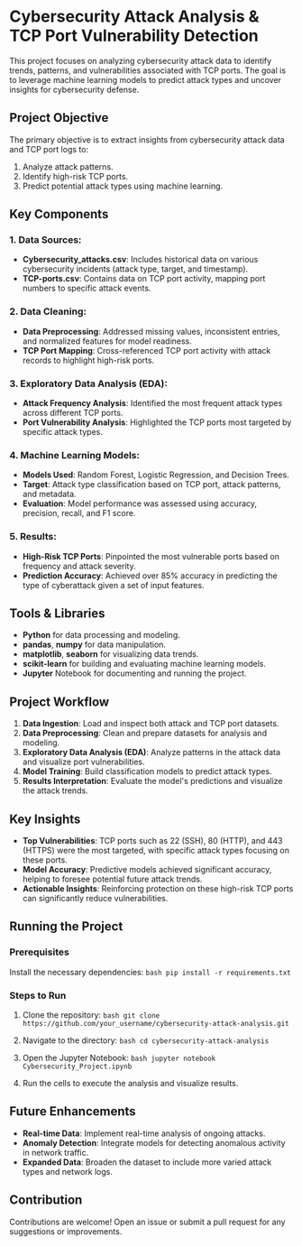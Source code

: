 # Cybersecurity Attack Analysis & TCP Port Vulnerability Detection

This project focuses on analyzing cybersecurity attack data to identify trends, patterns, and vulnerabilities associated with TCP ports. The goal is to leverage machine learning models to predict attack types and uncover insights for cybersecurity defense.

## Project Objective

The primary objective is to extract insights from cybersecurity attack data and TCP port logs to:
1. Analyze attack patterns.
2. Identify high-risk TCP ports.
3. Predict potential attack types using machine learning.

## Key Components

### 1. Data Sources:
- **Cybersecurity_attacks.csv**: Includes historical data on various cybersecurity incidents (attack type, target, and timestamp).
- **TCP-ports.csv**: Contains data on TCP port activity, mapping port numbers to specific attack events.

### 2. Data Cleaning:
- **Data Preprocessing**: Addressed missing values, inconsistent entries, and normalized features for model readiness.
- **TCP Port Mapping**: Cross-referenced TCP port activity with attack records to highlight high-risk ports.

### 3. Exploratory Data Analysis (EDA):
- **Attack Frequency Analysis**: Identified the most frequent attack types across different TCP ports.
- **Port Vulnerability Analysis**: Highlighted the TCP ports most targeted by specific attack types.

### 4. Machine Learning Models:
- **Models Used**: Random Forest, Logistic Regression, and Decision Trees.
- **Target**: Attack type classification based on TCP port, attack patterns, and metadata.
- **Evaluation**: Model performance was assessed using accuracy, precision, recall, and F1 score.

### 5. Results:
- **High-Risk TCP Ports**: Pinpointed the most vulnerable ports based on frequency and attack severity.
- **Prediction Accuracy**: Achieved over 85% accuracy in predicting the type of cyberattack given a set of input features.

## Tools & Libraries

- **Python** for data processing and modeling.
- **pandas**, **numpy** for data manipulation.
- **matplotlib**, **seaborn** for visualizing data trends.
- **scikit-learn** for building and evaluating machine learning models.
- **Jupyter** Notebook for documenting and running the project.

## Project Workflow

1. **Data Ingestion**: Load and inspect both attack and TCP port datasets.
2. **Data Preprocessing**: Clean and prepare datasets for analysis and modeling.
3. **Exploratory Data Analysis (EDA)**: Analyze patterns in the attack data and visualize port vulnerabilities.
4. **Model Training**: Build classification models to predict attack types.
5. **Results Interpretation**: Evaluate the model's predictions and visualize the attack trends.

## Key Insights

- **Top Vulnerabilities**: TCP ports such as 22 (SSH), 80 (HTTP), and 443 (HTTPS) were the most targeted, with specific attack types focusing on these ports.
- **Model Accuracy**: Predictive models achieved significant accuracy, helping to foresee potential future attack trends.
- **Actionable Insights**: Reinforcing protection on these high-risk TCP ports can significantly reduce vulnerabilities.

## Running the Project

### Prerequisites

Install the necessary dependencies:
```bash pip install -r requirements.txt ```

### Steps to Run

1. Clone the repository:
```bash git clone https://github.com/your_username/cybersecurity-attack-analysis.git ```

2. Navigate to the directory:
```bash cd cybersecurity-attack-analysis ```

3. Open the Jupyter Notebook:
```bash jupyter notebook Cybersecurity_Project.ipynb ```

4. Run the cells to execute the analysis and visualize results.

## Future Enhancements

- **Real-time Data**: Implement real-time analysis of ongoing attacks.
- **Anomaly Detection**: Integrate models for detecting anomalous activity in network traffic.
- **Expanded Data**: Broaden the dataset to include more varied attack types and network logs.

## Contribution

Contributions are welcome! Open an issue or submit a pull request for any suggestions or improvements.
